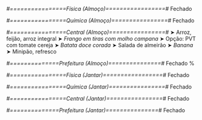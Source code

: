 
*#================Física (Almoço)=================#*
Fechado

*#================Química (Almoço)================#*
Fechado

*#================Central (Almoço)================#*
➤ Arroz, feijão, arroz integral
➤ *Frango em tiras com molho campana*
➤ Opção: PVT com tomate cereja
➤ *Batata doce corada*
➤ Salada de almeirão
➤ *Banana*
➤ Minipão, refresco

*#==============Prefeitura (Almoço)===============#*
Fechado
%

*#================Física (Jantar)=================#*
Fechado

*#================Química (Jantar)================#*
Fechado

*#================Central (Jantar)================#*
Fechado

*#==============Prefeitura (Jantar)===============#*
Fechado
